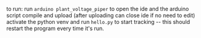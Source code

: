 to run:
run `arduino plant_voltage_piper` to open the ide and the arduino script
compile and upload (after uploading can close ide if no need to edit)
activate the python venv and run `hello.py` to start tracking -- this should restart the program every time it's run.
